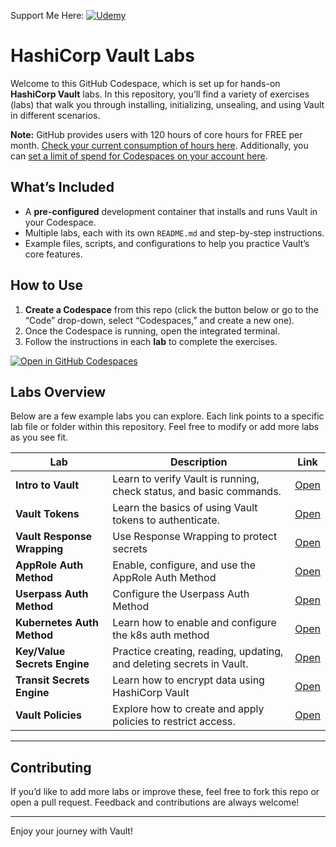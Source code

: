 Support Me Here: [![Udemy](https://img.shields.io/badge/Udemy-A435F0?style=for-the-badge&logo=Udemy&logoColor=white)](https://btk.me/vb
)
# HashiCorp Vault Labs

Welcome to this GitHub Codespace, which is set up for hands-on **HashiCorp Vault** labs. In this repository, you’ll find a variety of exercises (labs) that walk you through installing, initializing, unsealing, and using Vault in different scenarios.

**Note:** GitHub provides users with 120 hours of core hours for FREE per month. [Check your current consumption of hours here](https://github.com/settings/billing/summary#:~:text=%240.00-,Codespaces,-Included%20quotas%20reset). Additionally, you can [set a limit of spend for Codespaces on your account here](https://github.com/settings/billing/spending_limit#:~:text=Spending%20limit%20alerts-,Codespaces,-Limit%20spending).

## What’s Included

- A **pre-configured** development container that installs and runs Vault in your Codespace.
- Multiple labs, each with its own `README.md` and step-by-step instructions.
- Example files, scripts, and configurations to help you practice Vault’s core features.

## How to Use

1. **Create a Codespace** from this repo (click the button below or go to the “Code” drop-down, select “Codespaces,” and create a new one).
2. Once the Codespace is running, open the integrated terminal.
3. Follow the instructions in each **lab** to complete the exercises.

[![Open in GitHub Codespaces](https://github.com/codespaces/badge.svg)](https://codespaces.new/btkrausen/vault-codespaces)

## Labs Overview

Below are a few example labs you can explore. Each link points to a specific lab file or folder within this repository. Feel free to modify or add more labs as you see fit.

| **Lab**                      | **Description**                                                      | **Link**                                     |
| ---------------------------- | -------------------------------------------------------------------- | -------------------------------------------- |
| **Intro to Vault**           | Learn to verify Vault is running, check status, and basic commands.  | [Open](./labs/lab_intro_to_vault.md)       |
| **Vault Tokens**             | Learn the basics of using Vault tokens to authenticate.              | [Open](./labs/lab_vault_tokens.md)           |
| **Vault Response Wrapping**  | Use Response Wrapping to protect secrets                             | [Open](./labs/lab_response_wrapping.md)      |
| **AppRole Auth Method**      | Enable, configure, and use the AppRole Auth Method                   | [Open](./labs/lab_approle_auth_method.md)    |
| **Userpass Auth Method**     | Configure the Userpass Auth Method                                   | [Open](./labs/lab_userpass_auth_method.md)   |
| **Kubernetes Auth Method**   | Learn how to enable and configure the k8s auth method                | [Open](./labs/lab_kubernetes_auth_method.md) |
| **Key/Value Secrets Engine** | Practice creating, reading, updating, and deleting secrets in Vault. | [Open](./labs/lab_kv_secrets_engine.md)      |
| **Transit Secrets Engine**   | Learn how to encrypt data using HashiCorp Vault                      | [Open](./labs/lab_transit_secrets_engine.md) |
| **Vault Policies**           | Explore how to create and apply policies to restrict access.         | [Open](./labs/lab_vault_policies.md)         |

---

## Contributing

If you’d like to add more labs or improve these, feel free to fork this repo or open a pull request. Feedback and contributions are always welcome!

---

Enjoy your journey with Vault!
